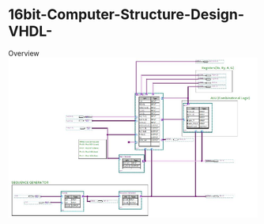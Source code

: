 # 16bit-Computer-Structure-Design-VHDL-

Overview
![alt text](https://github.com/Kvasir8/16bit-Computer-Structure-Design-VHDL-/raw/master/Pics/Diagram/Block%20Diagram.JPG?raw=truetruetrue)

